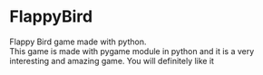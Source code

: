 # FlappyBird  
Flappy Bird game made with python.  
This game is made with pygame module in python and it is a very interesting and amazing game. You will definitely like it 
